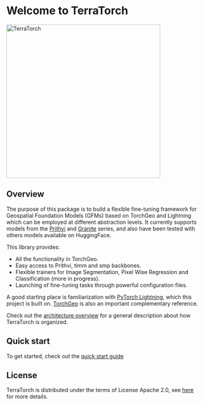 # Welcome to TerraTorch
<img src="https://github.com/user-attachments/assets/f8c9586f-6220-4a53-9669-2aee3300b492" alt="TerraTorch"  width="400"/>

## Overview

The purpose of this package is to build a flexible fine-tuning framework for Geospatial Foundation Models (GFMs) based on TorchGeo and Lightning
which can be employed at different abstraction levels. It currently supports models from the
[Prithvi](https://huggingface.co/ibm-nasa-geospatial)
and [Granite](https://huggingface.co/ibm-granite/granite-geospatial-land-surface-temperature) series, and also have been tested with others models available on HuggingFace. 

This library provides:

- All the functionality in TorchGeo.
- Easy access to Prithvi, timm and smp backbones.
- Flexible trainers for Image Segmentation, Pixel Wise Regression and Classification (more in progress).
- Launching of fine-tuning tasks through powerful configuration files.

A good starting place is familiarization with [PyTorch Lightning](https://lightning.ai/docs/pytorch/stable/), which this project is built on. 
[TorchGeo](https://torchgeo.readthedocs.io/en/stable/) is also an important complementary reference. 

Check out the [architecture overview](architecture.md) for a general description about how TerraTorch is
organized. 

## Quick start

To get started, check out the [quick start guide](quick_start.md)

## License
TerraTorch is distributed under the terms of License Apache 2.0, see [here](licence.md) for more details. 
